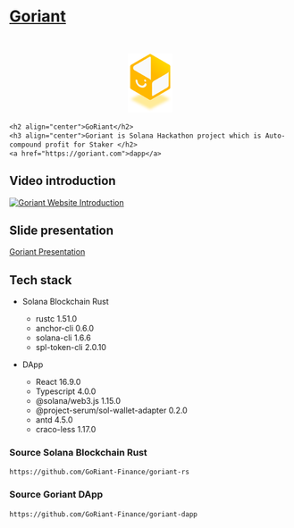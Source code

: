 <!-- PROJECT LOGO -->
# [Goriant](https://goriant.com)

<br />
<p align="center">
  <a href="https://goriant.com">
    <img src="images/logo.png" alt="Logo" width="80">
  </a>
  
    <h2 align="center">GoRiant</h2>
    <h3 align="center">Goriant is Solana Hackathon project which is Auto-compound profit for Staker </h2>
    <a href="https://goriant.com">dapp</a>

</p>

## Video introduction

[![Goriant Website Introduction](http://img.youtube.com/vi/t8e4OWXLDQw/default.jpg)](https://youtu.be/t8e4OWXLDQw)

## Slide presentation

[Goriant Presentation](slide/goriant_presentation.pdf)

## Tech stack

- Solana Blockchain Rust

    - rustc 1.51.0
    - anchor-cli 0.6.0    
    - solana-cli 1.6.6
    - spl-token-cli 2.0.10
    
- DApp
  
    - React 16.9.0
    - Typescript 4.0.0
    - @solana/web3.js 1.15.0 
    - @project-serum/sol-wallet-adapter 0.2.0
    - antd 4.5.0
    - craco-less 1.17.0
    

### Source Solana Blockchain Rust

```
https://github.com/GoRiant-Finance/goriant-rs
```

### Source Goriant DApp

```
https://github.com/GoRiant-Finance/goriant-dapp
```
